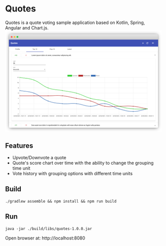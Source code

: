 # Quotes
Quotes is a quote voting sample application based on Kotlin, Spring, Angular and Chart.js.
![](./docs/screenshot.png)
## Features
- Upvote/Downvote a quote
- Quote's score chart over time with the ability to change the grouping time unit
- Vote history with grouping options with different time units
## Build
```shell
./gradlew assemble && npm install && npm run build
```
## Run
```shell
java -jar ./build/libs/quotes-1.0.0.jar
```
Open browser at: http://localhost:8080
